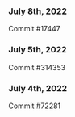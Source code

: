 ### July 8th, 2022

Commit #17447

### July 5th, 2022

Commit #314353


### July 4th, 2022

Commit #72281
